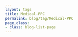 ```yaml
---
layout: tags
title: Medical-PPC
permalink: blog/tag/Medical-PPC
page_class:
- class: blog-list-page
---
```

